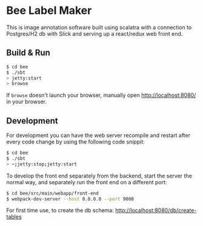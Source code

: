 # Bee Label Maker #

This is image annotation software built using scalatra with a connection to Postgres/H2 db with Slick and serving up a react/redux web front end.

## Build & Run ##

```sh
$ cd bee
$ ./sbt
> jetty:start
> browse
```

If `browse` doesn't launch your browser, manually open [http://localhost:8080/](http://localhost:8080/) in your browser.

## Development ##

For development you can have the web server recompile and restart after every code change by using the following code snippit:

```sh
$ cd bee
$ ./sbt
> ~;jetty:stop;jetty:start
```

To develop the front end separately from the backend, start the server the normal way, and separately run the front end on a different port:

```sh
$ cd bee/src/main/webapp/front-end
$ webpack-dev-server --host 0.0.0.0 --port 9000
```


For first time use, to create the db schema:
 [http://localhost:8080/db/create-tables](http://localhost:8080/db/create-tables)

